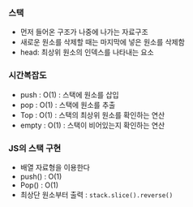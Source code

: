 ### 스택
- 먼저 들어온 구조가 나중에 나가는 자료구조
- 새로운 원소를 삭제할 때는 마지막에 넣은 원소를 삭제함
- head: 최상위 원소의 인덱스를 나타내는 요소

### 시간복잡도
- push : O(1) : 스택에 원소를 삽입
- pop : O(1) : 스택에 원소를 추출
- Top : O(1) : 스택의 최상위 원소를 확인하는 연산
- empty : O(1) : 스택이 비어있는지 확인하는 연산

### JS의 스택 구현
- 배열 자료형을 이용한다
- push() : O(1)
- Pop() : O(1)
- 최상단 원소부터 출력 : ```stack.slice().reverse()```
